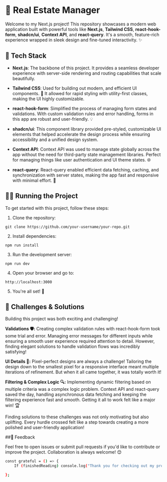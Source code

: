 # 🚀 Real Estate Manager

Welcome to my Next.js project! This repository showcases a modern web application built with powerful tools like **Next.js**, **Tailwind CSS**, **react-hook-form**, **shadcn/ui**, **Context API**, and **react-query**. It's a smooth, feature-rich experience wrapped in sleek design and fine-tuned interactivity. ✨

## 🔧 Tech Stack

- **Next.js**: The backbone of this project. It provides a seamless developer experience with server-side rendering and routing capabilities that scale beautifully.
  
- **Tailwind CSS**: Used for building out modern, and efficient UI components. 💅 It allowed for rapid styling with utility-first classes, making the UI highly customizable.

- **react-hook-form**: Simplified the process of managing form states and validations. With custom validation rules and error handling, forms in this app are robust and user-friendly. 💡

- **shadcn/ui**: This component library provided pre-styled, customizable UI elements that helped accelerate the design process while ensuring accessibility and a unified design system.

- **Context API**: Context API was used to manage state globally across the app without the need for third-party state management libraries. Perfect for managing things like user authentication and UI theme states. 🌐

- **react-query**: React-query enabled efficient data fetching, caching, and synchronization with server states, making the app fast and responsive with minimal effort. 🚀

## 🏃‍♀️ Running the Project

To get started with this project, follow these steps:

1. Clone the repository:
```
git clone https://github.com/your-username/your-repo.git
```
2. Install dependencies:
```
npm run install
```
3. Run the development server:
```
npm run dev
```
4. Open your browser and go to:
```
http://localhost:3000
```
5. You're all set! 🎉

## 🧩 Challenges & Solutions

Building this project was both exciting and challenging!

**Validations 🛡️:** Creating complex validation rules with react-hook-form took some trial and error. Managing error messages for different inputs while ensuring a smooth user experience required attention to detail. However, finding elegant solutions to handle validation flows was incredibly satisfying!

**UI Details 🎨:** Pixel-perfect designs are always a challenge! Tailoring the design down to the smallest pixel for a responsive interface meant multiple iterations of refinement. But when it all came together, it was totally worth it!

**Filtering & Complex Logic 🔍:** Implementing dynamic filtering based on multiple criteria was a complex logic problem. Context API and react-query saved the day, handling asynchronous data fetching and keeping the filtering experience fast and smooth. Getting it all to work felt like a major win! 🏆

Finding solutions to these challenges was not only motivating but also uplifting. Every hurdle crossed felt like a step towards creating a more polished and user-friendly application!


##💬 Feedback

Feel free to open issues or submit pull requests if you'd like to contribute or improve the project. Collaboration is always welcome! 😊

```bash
const grateful = () => {
    If (finishedReading) console.log("Thank you for checking out my project! 🙏");

};
